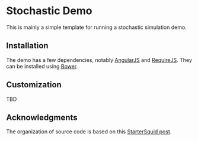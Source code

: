 # Stochastic Demo

This is mainly a simple template for running a stochastic simulation demo.

## Installation

The demo has a few dependencies, notably [AngularJS](http://angularjs.org) and [RequireJS](http://requirejs.org). They can be installed using [Bower](http://bower.io).

## Customization
TBD

## Acknowledgments
The organization of source code is based on this [StarterSquid post](http://www.startersquad.com/blog/angularjs-requirejs/).
